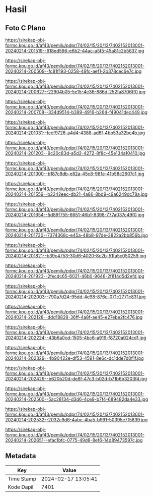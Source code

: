 # Hasil

## Foto C Plano

https://sirekap-obj-formc.kpu.go.id/af43/pemilu/pdpr/74/02/15/20/13/7402152013001-20240214-201519--918ed596-e6b2-44ac-a5f5-45a81c2b5637.jpg

https://sirekap-obj-formc.kpu.go.id/af43/pemilu/pdpr/74/02/15/20/13/7402152013001-20240214-200509--fc81f193-0258-49fc-aef1-2b378cec6e7c.jpg

https://sirekap-obj-formc.kpu.go.id/af43/pemilu/pdpr/74/02/15/20/13/7402152013001-20240214-200627--22904b05-5e15-4e36-886d-252fa8706ff0.jpg

https://sirekap-obj-formc.kpu.go.id/af43/pemilu/pdpr/74/02/15/20/13/7402152013001-20240214-200708--334d9514-b389-4916-b264-f49041dec449.jpg

https://sirekap-obj-formc.kpu.go.id/af43/pemilu/pdpr/74/02/15/20/13/7402152013001-20240214-201031--fccf9726-a4d4-4388-ad6f-4bb53a32be4b.jpg

https://sirekap-obj-formc.kpu.go.id/af43/pemilu/pdpr/74/02/15/20/13/7402152013001-20240214-201203--9c20c83d-a5d2-4272-8f8c-45e134a10410.jpg

https://sirekap-obj-formc.kpu.go.id/af43/pemilu/pdpr/74/02/15/20/13/7402152013001-20240214-201300--b187c8db-e82a-45c8-981e-41b58c2607c1.jpg

https://sirekap-obj-formc.kpu.go.id/af43/pemilu/pdpr/74/02/15/20/13/7402152013001-20240214-201559--b2242eec-db21-4a86-8bd9-c9a6249dc78a.jpg

https://sirekap-obj-formc.kpu.go.id/af43/pemilu/pdpr/74/02/15/20/13/7402152013001-20240214-201654--5d89f755-6651-46b1-8398-777a037c49f0.jpg

https://sirekap-obj-formc.kpu.go.id/af43/pemilu/pdpr/74/02/15/20/13/7402152013001-20240214-201730--7374368c-e45a-48b8-97de-3822a2bb856b.jpg

https://sirekap-obj-formc.kpu.go.id/af43/pemilu/pdpr/74/02/15/20/13/7402152013001-20240214-201821--b39c4753-30d6-4020-8c2b-51fa5c050259.jpg

https://sirekap-obj-formc.kpu.go.id/af43/pemilu/pdpr/74/02/15/20/13/7402152013001-20240214-201923--2fecdc65-6021-46b0-9646-2f814d5d2efd.jpg

https://sirekap-obj-formc.kpu.go.id/af43/pemilu/pdpr/74/02/15/20/13/7402152013001-20240214-202003--790a7d24-95dd-4e98-876c-071c2771c83f.jpg

https://sirekap-obj-formc.kpu.go.id/af43/pemilu/pdpr/74/02/15/20/13/7402152013001-20240214-202128--ddd18828-36ff-4a8f-ae45-e27ebe2fc476.jpg

https://sirekap-obj-formc.kpu.go.id/af43/pemilu/pdpr/74/02/15/20/13/7402152013001-20240214-202224--43b6a0cd-1505-4bc6-a919-f8720a024cd1.jpg

https://sirekap-obj-formc.kpu.go.id/af43/pemilu/pdpr/74/02/15/20/13/7402152013001-20240214-202329--4b90422e-df53-4591-8e6c-dc1dde7d0f1f.jpg

https://sirekap-obj-formc.kpu.go.id/af43/pemilu/pdpr/74/02/15/20/13/7402152013001-20240214-202429--b620b20d-de8f-47c3-b02d-b71b6b3203f4.jpg

https://sirekap-obj-formc.kpu.go.id/af43/pemilu/pdpr/74/02/15/20/13/7402152013001-20240214-202500--5ac28134-d3d6-4ce9-b7f4-689482da4e33.jpg

https://sirekap-obj-formc.kpu.go.id/af43/pemilu/pdpr/74/02/15/20/13/7402152013001-20240214-202532--2032c9d6-4abc-4ba5-b991-50395e7f5839.jpg

https://sirekap-obj-formc.kpu.go.id/af43/pemilu/pdpr/74/02/15/20/13/7402152013001-20240214-202651--efac1bfc-0775-49d8-8ef6-14d89473597c.jpg


## Metadata

| Key        | Value               |
| ---------- | ------------------- |
| Time Stamp | 2024-02-17 13:05:41 |
| Kode Dapil | 7401                |




